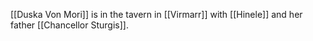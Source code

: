 [[Duska Von Mori]] is in the tavern in [[Virmarr]] with [[Hinele]] and her father [[Chancellor Sturgis]]. 
